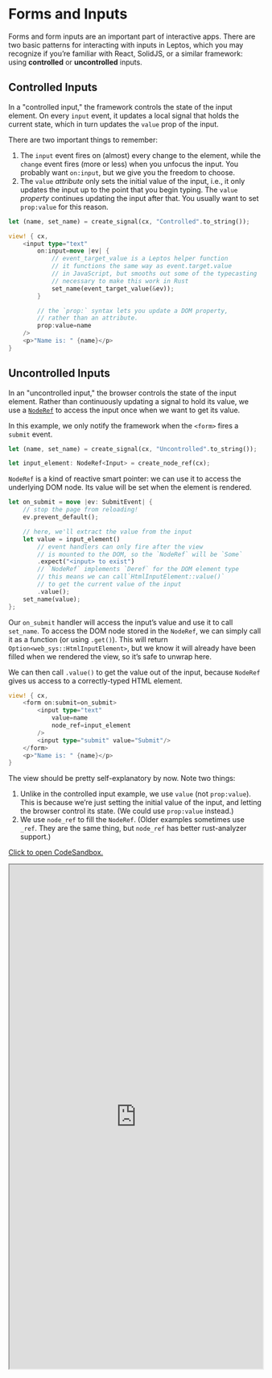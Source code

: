 # Forms and Inputs

Forms and form inputs are an important part of interactive apps. There are two
basic patterns for interacting with inputs in Leptos, which you may recognize
if you’re familiar with React, SolidJS, or a similar framework: using **controlled**
or **uncontrolled** inputs.

## Controlled Inputs

In a "controlled input," the framework controls the state of the input
element. On every `input` event, it updates a local signal that holds the current
state, which in turn updates the `value` prop of the input.

There are two important things to remember:

1. The `input` event fires on (almost) every change to the element, while the
   `change` event fires (more or less) when you unfocus the input. You probably
   want `on:input`, but we give you the freedom to choose.
2. The `value` _attribute_ only sets the initial value of the input, i.e., it
   only updates the input up to the point that you begin typing. The `value`
   _property_ continues updating the input after that. You usually want to set
   `prop:value` for this reason.

```rust
let (name, set_name) = create_signal(cx, "Controlled".to_string());

view! { cx,
    <input type="text"
        on:input=move |ev| {
            // event_target_value is a Leptos helper function
            // it functions the same way as event.target.value
            // in JavaScript, but smooths out some of the typecasting
            // necessary to make this work in Rust
            set_name(event_target_value(&ev));
        }

        // the `prop:` syntax lets you update a DOM property,
        // rather than an attribute.
        prop:value=name
    />
    <p>"Name is: " {name}</p>
}
```

## Uncontrolled Inputs

In an "uncontrolled input," the browser controls the state of the input element.
Rather than continuously updating a signal to hold its value, we use a
[`NodeRef`](https://docs.rs/leptos/latest/leptos/struct.NodeRef.html) to access
the input once when we want to get its value.

In this example, we only notify the framework when the `<form>` fires a `submit`
event.

```rust
let (name, set_name) = create_signal(cx, "Uncontrolled".to_string());

let input_element: NodeRef<Input> = create_node_ref(cx);
```

`NodeRef` is a kind of reactive smart pointer: we can use it to access the
underlying DOM node. Its value will be set when the element is rendered.

```rust
let on_submit = move |ev: SubmitEvent| {
    // stop the page from reloading!
    ev.prevent_default();

    // here, we'll extract the value from the input
    let value = input_element()
        // event handlers can only fire after the view
        // is mounted to the DOM, so the `NodeRef` will be `Some`
        .expect("<input> to exist")
        // `NodeRef` implements `Deref` for the DOM element type
        // this means we can call`HtmlInputElement::value()`
        // to get the current value of the input
        .value();
    set_name(value);
};
```

Our `on_submit` handler will access the input’s value and use it to call `set_name`.
To access the DOM node stored in the `NodeRef`, we can simply call it as a function
(or using `.get()`). This will return `Option<web_sys::HtmlInputElement>`, but we
know it will already have been filled when we rendered the view, so it’s safe to
unwrap here.

We can then call `.value()` to get the value out of the input, because `NodeRef`
gives us access to a correctly-typed HTML element.

```rust
view! { cx,
    <form on:submit=on_submit>
        <input type="text"
            value=name
            node_ref=input_element
        />
        <input type="submit" value="Submit"/>
    </form>
    <p>"Name is: " {name}</p>
}
```

The view should be pretty self-explanatory by now. Note two things:

1. Unlike in the controlled input example, we use `value` (not `prop:value`).
   This is because we’re just setting the initial value of the input, and letting
   the browser control its state. (We could use `prop:value` instead.)
2. We use `node_ref` to fill the `NodeRef`. (Older examples sometimes use `_ref`.
   They are the same thing, but `node_ref` has better rust-analyzer support.)

[Click to open CodeSandbox.](https://codesandbox.io/p/sandbox/5-form-inputs-ih9m62?file=%2Fsrc%2Fmain.rs&selection=%5B%7B%22endColumn%22%3A1%2C%22endLineNumber%22%3A12%2C%22startColumn%22%3A1%2C%22startLineNumber%22%3A12%7D%5D)

<iframe src="https://codesandbox.io/p/sandbox/5-form-inputs-ih9m62?file=%2Fsrc%2Fmain.rs&selection=%5B%7B%22endColumn%22%3A1%2C%22endLineNumber%22%3A12%2C%22startColumn%22%3A1%2C%22startLineNumber%22%3A12%7D%5D" width="100%" height="1000px" style="max-height: 100vh"></iframe>
